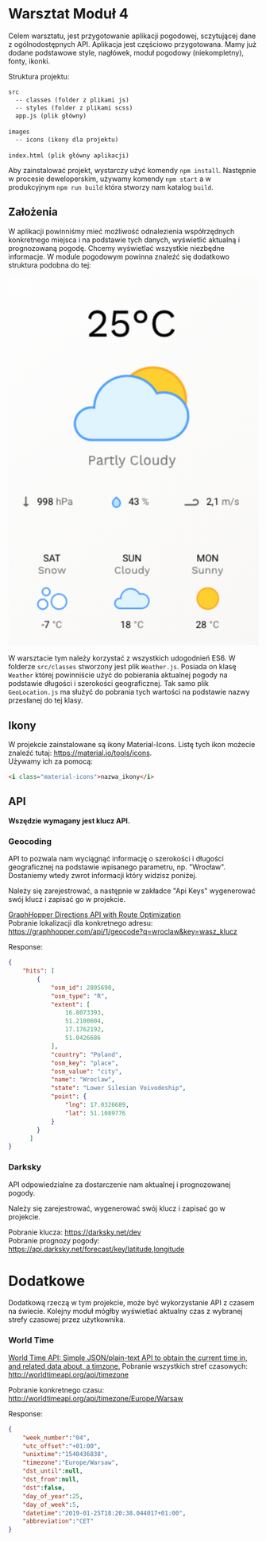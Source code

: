 # Warsztat Moduł 4

Celem warsztatu, jest przygotowanie aplikacji pogodowej, sczytującej dane z ogólnodostępnych API. Aplikacja jest częściowo przygotowana. Mamy już dodane podstawowe style, nagłówek, moduł pogodowy (niekompletny), fonty, ikonki. 

Struktura projektu:

```
src
  -- classes (folder z plikami js)
  -- styles (folder z plikami scss)
  app.js (plik główny)

images
  -- icons (ikony dla projektu)

index.html (plik główny aplikacji)
```

Aby zainstalować projekt, wystarczy użyć komendy `npm install`. Następnie w procesie deweloperskim, używamy komendy `npm start` a w produkcyjnym `npm run build` która stworzy nam katalog `build`.

## Założenia
W aplikacji powinniśmy mieć możliwość odnalezienia współrzędnych konkretnego miejsca i na podstawie tych danych, wyświetlić aktualną i prognozowaną pogodę. Chcemy wyświetlać wszystkie niezbędne informacje. W module pogodowym powinna znaleźć się dodatkowo struktura podobna do tej:  

![](to-add-1.png)

W warsztacie tym należy korzystać z wszystkich udogodnień ES6. W folderze `src/classes` stworzony jest plik `Weather.js`. Posiada on klasę `Weather` której powinniście użyć do pobierania aktualnej pogody na podstawie długości i szerokości geograficznej. Tak samo plik `GeoLocation.js` ma służyć do pobrania tych wartości na podstawie nazwy przesłanej do tej klasy.


## Ikony
W projekcie zainstalowane są ikony Material-Icons. Listę tych ikon możecie znaleźć tutaj: https://material.io/tools/icons.  
Używamy ich za pomocą:

```html
<i class="material-icons">nazwa_ikony</i>
```

## API
**Wszędzie wymagany jest klucz API.**


### Geocoding
API to pozwala nam wyciągnąć informację o szerokości i długości geograficznej na podstawie wpisanego parametru, np. "Wrocław". Dostaniemy wtedy zwrot informacji który widzisz poniżej. 

Należy się zarejestrować, a następnie w zakładce "Api Keys" wygenerować swój klucz i zapisać go w projekcie.

[GraphHopper Directions API with Route Optimization](https://graphhopper.com)  
Pobranie lokalizacji dla konkretnego adresu: https://graphhopper.com/api/1/geocode?q=wroclaw&key=wasz_klucz

Response:
```json
{
    "hits": [
        {
            "osm_id": 2805690,
            "osm_type": "R",
            "extent": [
                16.8073393,
                51.2100604,
                17.1762192,
                51.0426686
            ],
            "country": "Poland",
            "osm_key": "place",
            "osm_value": "city",
            "name": "Wroclaw",
            "state": "Lower Silesian Voivodeship",
            "point": {
                "lng": 17.0326689,
                "lat": 51.1089776
            }
        }
	  ]
}
```

### Darksky
API odpowiedzialne za dostarczenie nam aktualnej i prognozowanej pogody.

Należy się zarejestrować, wygenerować swój klucz i zapisać go w projekcie.

Pobranie klucza: https://darksky.net/dev  
Pobranie prognozy pogody: https://api.darksky.net/forecast/key/latitude,longitude




# Dodatkowe
Dodatkową rzeczą w tym projekcie, może być wykorzystanie API z czasem na świecie. Kolejny moduł mógłby wyświetlać aktualny czas z wybranej strefy czasowej przez użytkownika.

### World Time
[World Time API: Simple JSON/plain-text API to obtain the current time in, and related data about, a timzone.](http://worldtimeapi.org/)
Pobranie wszystkich stref czasowych: http://worldtimeapi.org/api/timezone

Pobranie konkretnego czasu: http://worldtimeapi.org/api/timezone/Europe/Warsaw

Response: 
```json
{
	"week_number":"04",
	"utc_offset":"+01:00",
	"unixtime":"1548436838",
	"timezone":"Europe/Warsaw",
	"dst_until":null,
	"dst_from":null,
	"dst":false,
	"day_of_year":25,
	"day_of_week":5,
	"datetime":"2019-01-25T18:20:38.044017+01:00",
	"abbreviation":"CET"
}
```
